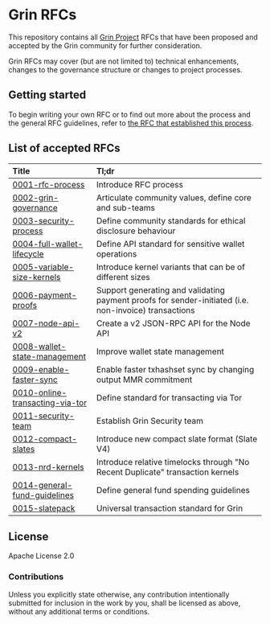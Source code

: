 # Grin RFCs

This repository contains all [Grin Project](https://grin.mw) RFCs that have been proposed and accepted by the Grin community for further consideration.

Grin RFCs may cover (but are not limited to) technical enhancements, changes to the governance structure or changes to project processes.

## Getting started

To begin writing your own RFC or to find out more about the process and the general RFC guidelines, refer to [the RFC that established this  process](text/0001-rfc-process.md).

## List of accepted RFCs

|Title|Tl;dr|
|:---|:---|
| [0001-rfc-process](text/0001-rfc-process.md) | Introduce RFC process |
| [0002-grin-governance](text/0002-grin-governance.md) | Articulate community values, define core and sub-teams |
| [0003-security-process](text/0003-security-process.md) | Define community standards for ethical disclosure behaviour |
| [0004-full-wallet-lifecycle](text/0004-full-wallet-lifecycle.md) | Define API standard for sensitive wallet operations |
| [0005-variable-size-kernels](text/0005-variable-size-kernels.md) | Introduce kernel variants that can be of different sizes |
| [0006-payment-proofs](text/0006-payment-proofs.md) | Support generating and validating payment proofs for sender-initiated (i.e. non-invoice) transactions |
| [0007-node-api-v2](text/0007-node-api-v2.md) | Create a v2 JSON-RPC API for the Node API |
| [0008-wallet-state-management](text/0008-wallet-state-management.md) | Improve wallet state management |
| [0009-enable-faster-sync](text/0009-enable-faster-sync.md) | Enable faster txhashset sync by changing output MMR commitment |
| [0010-online-transacting-via-tor](text/0010-online-transacting-via-tor.md) | Define standard for transacting via Tor |
| [0011-security-team](text/0011-security-team.md) | Establish Grin Security team |
| [0012-compact-slates](text/0012-compact-slates.md) | Introduce new compact slate format (Slate V4) |
| [0013-nrd-kernels](text/0013-nrd-kernels.md) | Introduce relative timelocks through "No Recent Duplicate" transaction kernels |
| [0014-general-fund-guidelines](text/0014-general-fund-guidelines.md) | Define general fund spending guidelines |
| [0015-slatepack](text/0015-slatepack.md) | Universal transaction standard for Grin |

## License

Apache License 2.0

### Contributions

Unless you explicitly state otherwise, any contribution intentionally submitted for inclusion in the work by you, shall be licensed as above, without any additional terms or conditions.
